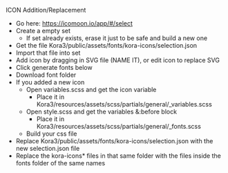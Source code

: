 ICON Addition/Replacement

- Go here: https://icomoon.io/app/#/select
- Create a empty set
    - If set already exists, erase it just to be safe and build a new one
- Get the file Kora3/public/assets/fonts/kora-icons/selection.json
- Import that file into set
- Add icon by dragging in SVG file (NAME IT), or edit icon to replace SVG
- Click generate fonts below
- Download font folder
- If you added a new icon
    - Open variables.scss and get the icon variable
        - Place it in Kora3/resources/assets/scss/partials/general/_variables.scss
    - Open style.scss and get the variables &:before block
        - Place it in Kora3/resources/assets/scss/partials/general/_fonts.scss
    - Build your css file
- Replace Kora3/public/assets/fonts/kora-icons/selection.json with the new selection.json file
- Replace the kora-icons* files in that same folder with the files inside the fonts folder of the same names
